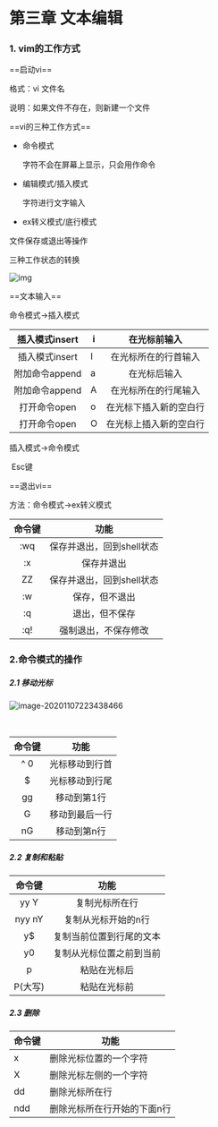 # 第三章 文本编辑

### 1. vim的工作方式

==启动vi==

格式：vi 文件名

说明：如果文件不存在，则新建一个文件

==vi的三种工作方式==

- 命令模式

  字符不会在屏幕上显示，只会用作命令

- 编辑模式/插入模式

  字符进行文字输入

- ex转义模式/底行模式

文件保存或退出等操作

三种工作状态的转换

![img](C:\Users\VSUS\Desktop\笔记\ContOS\操作系统\34.jpg)

==文本输入==

命令模式→插入模式

| 插入模式insert | i    |      在光标前输入      |
| :------------: | ---- | :--------------------: |
| 插入模式insert | I    |  在光标所在的行首输入  |
| 附加命令append | a    |      在光标后输入      |
| 附加命令append | A    |  在光标所在的行尾输入  |
|  打开命令open  | o    | 在光标下插入新的空白行 |
|  打开命令open  | O    | 在光标上插入新的空白行 |

插入模式→命令模式

​	Esc键

==退出vi==

方法：命令模式→ex转义模式

| 命令键 |           功能            |
| :----: | :-----------------------: |
|  :wq   | 保存并退出，回到shell状态 |
|   :x   |        保存并退出         |
|   ZZ   | 保存并退出，回到shell状态 |
|   :w   |      保存，但不退出       |
|   :q   |      退出，但不保存       |
|  :q!   |   强制退出，不保存修改    |

###  2.命令模式的操作

##### 2.1 移动光标

![image-20201107223438466](C:\Users\VSUS\Desktop\笔记\ContOS\操作系统\35.png)

​     

| 命令键 |      功能      |
| :----: | :------------: |
|  ^ 0   | 光标移动到行首 |
|   $    | 光标移动到行尾 |
|   gg   |  移动到第1行   |
|   G    | 移动到最后一行 |
|   nG   |  移动到第n行   |

##### 2.2 复制和粘贴

| 命令键  |           功能           |
| :-----: | :----------------------: |
|  yy Y   |      复制光标所在行      |
| nyy  nY |   复制从光标开始的n行    |
|   y$    | 复制当前位置到行尾的文本 |
|   y0    | 复制从光标位置之前到当前 |
|    p    |       粘贴在光标后       |
| P(大写) |       粘贴在光标前       |



##### 2.3 删除

| 命令键 | 功能                        |
| ------ | --------------------------- |
| x      | 删除光标位置的一个字符      |
| X      | 删除光标左侧的一个字符      |
| dd     | 删除光标所在行              |
| ndd    | 删除光标所在行开始的下面n行 |



​       

​       